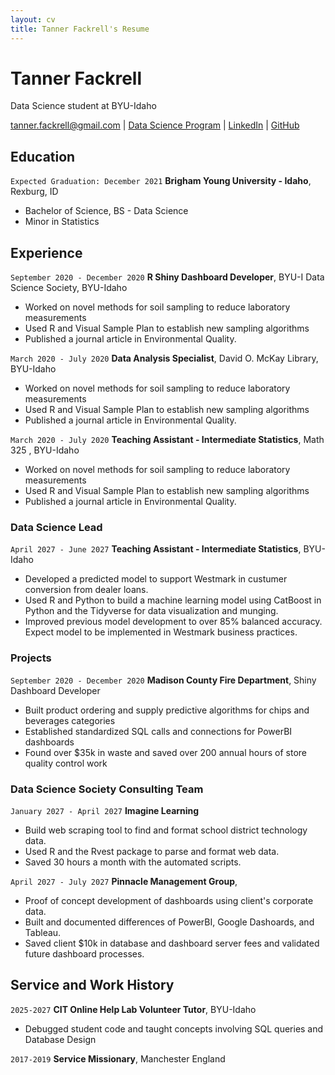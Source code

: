 ```yaml
---
layout: cv
title: Tanner Fackrell's Resume
---
```

# Tanner Fackrell
Data Science student at BYU-Idaho

<div id="webaddress">
<a href="tanner.fackrell@gmail.com">tanner.fackrell@gmail.com</a>
| <a href="https://byuidatascience.github.io/development.html">Data Science Program</a>
| <a href="https://www.linkedin.com/groups/13537407/">LinkedIn</a>
| <a href="https://github.com/byuids-resumes">GitHub</a>
</div>

<!-- https://www.monique.tech/the-art-of-markdown -->

## Education

`Expected Graduation: December 2021`
__Brigham Young University - Idaho__, Rexburg, ID

- Bachelor of Science, BS - Data Science
- Minor in Statistics

## Experience

`September 2020 - December 2020`
__R Shiny Dashboard Developer__, BYU-I Data Science Society, BYU-Idaho 

- Worked on novel methods for soil sampling to reduce laboratory measurements
- Used R and Visual Sample Plan to establish new sampling algorithms
- Published a journal article in Environmental Quality.


`March 2020 - July 2020`
__Data Analysis Specialist__, David O. McKay Library, BYU-Idaho 

- Worked on novel methods for soil sampling to reduce laboratory measurements
- Used R and Visual Sample Plan to establish new sampling algorithms
- Published a journal article in Environmental Quality.

`March 2020 - July 2020`
__Teaching Assistant - Intermediate Statistics__, Math 325 , BYU-Idaho 

- Worked on novel methods for soil sampling to reduce laboratory measurements
- Used R and Visual Sample Plan to establish new sampling algorithms
- Published a journal article in Environmental Quality.

### Data Science Lead

`April 2027 - June 2027`
__Teaching Assistant - Intermediate Statistics__, BYU-Idaho

- Developed a predicted model to support Westmark in custumer conversion from dealer loans.
- Used R and Python to build a machine learning model using CatBoost in Python and the Tidyverse for data visualization and munging. 
- Improved previous model development to over 85% balanced accuracy. Expect model to be implemented in Westmark business practices.


### Projects
`September 2020 - December 2020`
__Madison County Fire Department__, Shiny Dashboard Developer

- Built product ordering and supply predictive algorithms for chips and beverages categories
- Established standardized SQL calls and connections for PowerBI dashboards
- Found over $35k in waste and saved over 200 annual hours of store quality control work 

### Data Science Society Consulting Team

`January 2027 - April 2027`
__Imagine Learning__

- Build web scraping tool to find and format school district technology data.
- Used R and the Rvest package to parse and format web data.
- Saved 30 hours a month with the automated scripts.

`April 2027 - July 2027`
__Pinnacle Management Group__, 

- Proof of concept development of dashboards using client's corporate data.
- Built and documented differences of PowerBI, Google Dashoards, and Tableau.
- Saved client $10k in database and dashboard server fees and validated future dashboard processes.


## Service and Work History

`2025-2027`
__CIT Online Help Lab Volunteer Tutor__, BYU-Idaho

- Debugged student code and taught concepts involving SQL queries and Database Design


`2017-2019`
__Service Missionary__, Manchester England



<!-- ### Footer

Last updated: May 2013 -->


